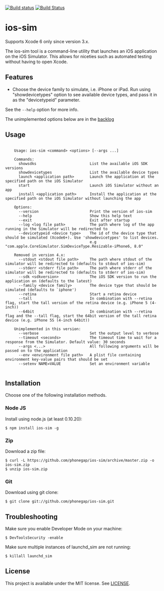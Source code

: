 [![Build status](https://ci.appveyor.com/api/projects/status/0kw833771uu622fs?svg=true)](https://ci.appveyor.com/project/shazron/ios-sim)
[![Build Status](https://travis-ci.org/phonegap/ios-sim.svg?branch=master)](https://travis-ci.org/phonegap/ios-sim)

ios-sim
=======

Supports Xcode 6 only since version 3.x.

The ios-sim tool is a command-line utility that launches an iOS application on the iOS Simulator. This allows for niceties such as automated testing without having to open Xcode.

Features
--------

* Choose the device family to simulate, i.e. iPhone or iPad. Run using "showdevicetypes" option to see available device types, and pass it in as the "devicetypeid" parameter.

See the `--help` option for more info.

The unimplemented options below are in the [backlog](https://github.com/phonegap/ios-sim/milestones/ios-sim%204.2.0)

Usage
-----

```

    Usage: ios-sim <command> <options> [--args ...]
        
    Commands:
      showsdks                        List the available iOS SDK versions
      showdevicetypes                 List the available device types
      launch <application path>       Launch the application at the specified path on the iOS Simulator
      start                           Launch iOS Simulator without an app
      install <application path>      Install the application at the specified path on the iOS Simulator without launching the app

    Options:
      --version                       Print the version of ios-sim
      --help                          Show this help text
      --exit                          Exit after startup
      --log <log file path>           The path where log of the app running in the Simulator will be redirected to
      --devicetypeid <device type>    The id of the device type that should be simulated (Xcode6+). Use 'showdevicetypes' to list devices.
                                      e.g "com.apple.CoreSimulator.SimDeviceType.Resizable-iPhone6, 8.0"
                                  
    Removed in version 4.x:
      --stdout <stdout file path>     The path where stdout of the simulator will be redirected to (defaults to stdout of ios-sim)
      --stderr <stderr file path>     The path where stderr of the simulator will be redirected to (defaults to stderr of ios-sim)
      --sdk <sdkversion>              The iOS SDK version to run the application on (defaults to the latest)
      --family <device family>        The device type that should be simulated (defaults to `iphone')
      --retina                        Start a retina device
      --tall                          In combination with --retina flag, start the tall version of the retina device (e.g. iPhone 5 (4-inch))
      --64bit                         In combination with --retina flag and the --tall flag, start the 64bit version of the tall retina device (e.g. iPhone 5S (4-inch 64bit))
                                    
    Unimplemented in this version:
      --verbose                       Set the output level to verbose
      --timeout <seconds>             The timeout time to wait for a response from the Simulator. Default value: 30 seconds
      --args <...>                    All following arguments will be passed on to the application
      --env <environment file path>   A plist file containing environment key-value pairs that should be set
      --setenv NAME=VALUE             Set an environment variable
                                  
```

Installation
------------

Choose one of the following installation methods.

### Node JS

Install using node.js (at least 0.10.20):

    $ npm install ios-sim -g

### Zip

Download a zip file:

    $ curl -L https://github.com/phonegap/ios-sim/archive/master.zip -o ios-sim.zip
    $ unzip ios-sim.zip

### Git

Download using git clone:

    $ git clone git://github.com/phonegap/ios-sim.git

Troubleshooting
---------------

Make sure you enable Developer Mode on your machine:

    $ DevToolsSecurity -enable

Make sure multiple instances of launchd_sim are not running:

    $ killall launchd_sim

License
-------

This project is available under the MIT license. See [LICENSE][license].

[license]: https://github.com/phonegap/ios-sim/blob/master/LICENSE

